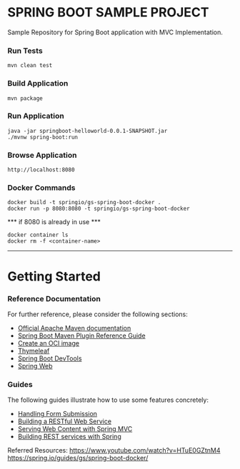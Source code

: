 # SPRING BOOT SAMPLE PROJECT
Sample Repository for Spring Boot application with MVC Implementation.

### Run Tests
```
mvn clean test
```

### Build Application
```
mvn package
```

### Run Application
```
java -jar springboot-helloworld-0.0.1-SNAPSHOT.jar
./mvnw spring-boot:run
```

### Browse Application
```
http://localhost:8080
```

### Docker Commands
```
docker build -t springio/gs-spring-boot-docker .
docker run -p 8080:8080 -t springio/gs-spring-boot-docker
```

*** if 8080 is already in use ***
```
docker container ls
docker rm -f <container-name>
```

---------------------------------------------------------------------

# Getting Started

### Reference Documentation

For further reference, please consider the following sections:

* [Official Apache Maven documentation](https://maven.apache.org/guides/index.html)
* [Spring Boot Maven Plugin Reference Guide](https://docs.spring.io/spring-boot/docs/2.5.2/maven-plugin/reference/html/)
* [Create an OCI image](https://docs.spring.io/spring-boot/docs/2.5.2/maven-plugin/reference/html/#build-image)
* [Thymeleaf](https://docs.spring.io/spring-boot/docs/2.5.2/reference/htmlsingle/#boot-features-spring-mvc-template-engines)
* [Spring Boot DevTools](https://docs.spring.io/spring-boot/docs/2.5.2/reference/htmlsingle/#using-boot-devtools)
* [Spring Web](https://docs.spring.io/spring-boot/docs/2.5.2/reference/htmlsingle/#boot-features-developing-web-applications)

### Guides

The following guides illustrate how to use some features concretely:

* [Handling Form Submission](https://spring.io/guides/gs/handling-form-submission/)
* [Building a RESTful Web Service](https://spring.io/guides/gs/rest-service/)
* [Serving Web Content with Spring MVC](https://spring.io/guides/gs/serving-web-content/)
* [Building REST services with Spring](https://spring.io/guides/tutorials/bookmarks/)

Referred Resources:
https://www.youtube.com/watch?v=HTuE0GZtnM4
https://spring.io/guides/gs/spring-boot-docker/




